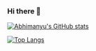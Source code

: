 ### Hi there 👋

<!--
**abhimanyus1997/abhimanyus1997** is a ✨ _special_ ✨ repository because its `README.md` (this file) appears on your GitHub profile.

- 🌱 I’m currently learning a new thing everynight 🌘

-->



[![Abhimanyu's GitHub stats](https://github-readme-stats.vercel.app/api?username=abhimanyus1997&show_icons=true)](https://github.com/abhimanyus1997/github-readme-stats)

[![Top Langs](https://github-readme-stats.vercel.app/api/top-langs/?username=abhimanyus1997&layout=compact)](https://github.com/abhimanyus1997/github-readme-stats)
